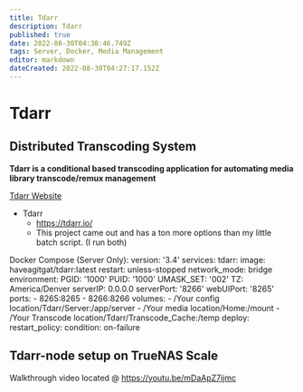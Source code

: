 ```yaml
---
title: Tdarr
description: Tdarr
published: true
date: 2022-08-30T04:38:46.749Z
tags: Server, Docker, Media Management
editor: markdown
dateCreated: 2022-08-30T04:27:17.152Z
---
```

# Tdarr
## Distributed Transcoding System
**Tdarr is a conditional based transcoding application for automating media library transcode/remux management**


[Tdarr Website](https://tdarr.io/)

- Tdarr
	- https://tdarr.io/
	- This project came out and has a ton more options than my little batch script. (I run both)

Docker Compose (Server Only):
version: '3.4'
services:
  tdarr:
    image: haveagitgat/tdarr:latest
    restart: unless-stopped
    network_mode: bridge
    environment:
      PGID: '1000'
      PUID: '1000'
      UMASK_SET: '002'
      TZ: America/Denver
      serverIP: 0.0.0.0
      serverPort: '8266'
      webUIPort: '8265'
    ports:
     - 8265:8265
     - 8266:8266
    volumes:
     - /Your config location/Tdarr/Server:/app/server
     - /Your media location/Home:/mount
     - /Your Transcode location/Tdarr/Transcode_Cache:/temp
    deploy:
      restart_policy:
        condition: on-failure


## Tdarr-node setup on TrueNAS Scale

Walkthrough video located @ https://youtu.be/mDaApZ7ijmc